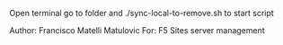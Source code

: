 Open terminal go to folder and ./sync-local-to-remove.sh to start script

Author: Francisco Matelli Matulovic
For: F5 Sites server management

